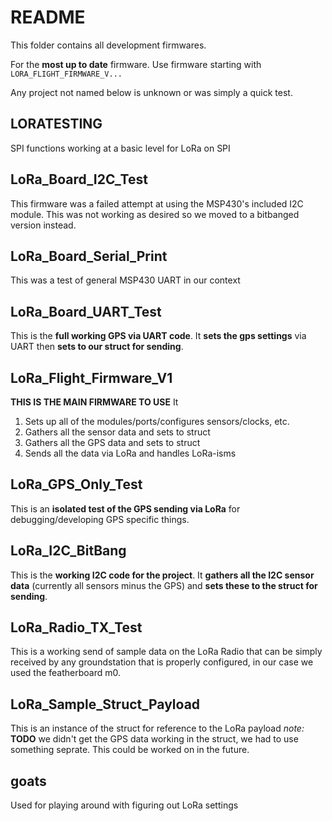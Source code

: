 # README

This folder contains all development firmwares.

For the **most up to date** firmware. Use firmware starting with `LORA_FLIGHT_FIRMWARE_V...`

Any project not named below is unknown or was simply a quick test.

## LORATESTING
SPI functions working at a basic level for LoRa on SPI

## LoRa_Board_I2C_Test
This firmware was a failed attempt at using the MSP430's included I2C module. This was not working as desired so we moved
to a bitbanged version instead.

## LoRa_Board_Serial_Print
This was a test of general MSP430 UART in our context

## LoRa_Board_UART_Test
This is the **full working GPS via UART code**. It **sets the gps settings** via UART then **sets to our struct for sending**.

## LoRa_Flight_Firmware_V1
**THIS IS THE MAIN FIRMWARE TO USE** It
1. Sets up all of the modules/ports/configures sensors/clocks, etc.
2. Gathers all the sensor data and sets to struct
3. Gathers all the GPS data and sets to struct
4. Sends all the data via LoRa and handles LoRa-isms

## LoRa_GPS_Only_Test
This is an **isolated test of the GPS sending via LoRa** for debugging/developing GPS specific things.

## LoRa_I2C_BitBang
This is the **working I2C code for the project**. It **gathers all the I2C sensor data** (currently all sensors minus the GPS) and **sets these to the struct for sending**.

## LoRa_Radio_TX_Test
This is a working send of sample data on the LoRa Radio that can be simply received by any groundstation that is properly configured, in our case we used the featherboard m0.

## LoRa_Sample_Struct_Payload
This is an instance of the struct for reference to the LoRa payload *note:* **TODO** we didn't get the GPS data working in the struct, we had to use something seprate. This could be worked on in the future.

## goats
Used for playing around with figuring out LoRa settings
